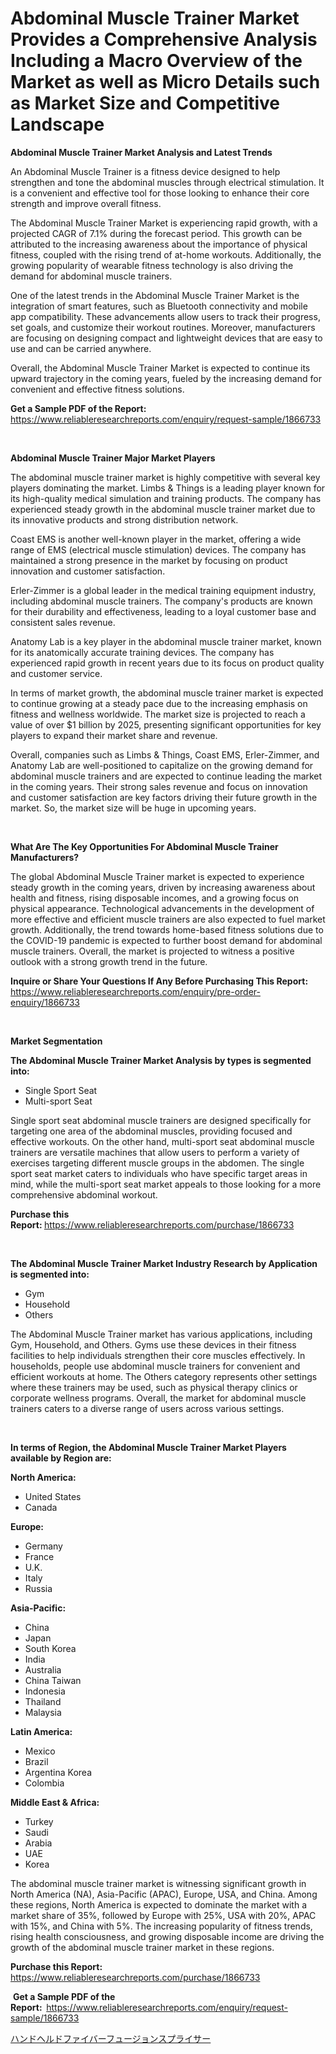 <p><h1>Abdominal Muscle Trainer Market Provides a Comprehensive Analysis Including a Macro Overview of the Market as well as Micro Details such as Market Size and Competitive Landscape</h1></p><p><strong>Abdominal Muscle Trainer Market Analysis and Latest Trends</strong></p>
<p><p>An Abdominal Muscle Trainer is a fitness device designed to help strengthen and tone the abdominal muscles through electrical stimulation. It is a convenient and effective tool for those looking to enhance their core strength and improve overall fitness.</p><p>The Abdominal Muscle Trainer Market is experiencing rapid growth, with a projected CAGR of 7.1% during the forecast period. This growth can be attributed to the increasing awareness about the importance of physical fitness, coupled with the rising trend of at-home workouts. Additionally, the growing popularity of wearable fitness technology is also driving the demand for abdominal muscle trainers.</p><p>One of the latest trends in the Abdominal Muscle Trainer Market is the integration of smart features, such as Bluetooth connectivity and mobile app compatibility. These advancements allow users to track their progress, set goals, and customize their workout routines. Moreover, manufacturers are focusing on designing compact and lightweight devices that are easy to use and can be carried anywhere.</p><p>Overall, the Abdominal Muscle Trainer Market is expected to continue its upward trajectory in the coming years, fueled by the increasing demand for convenient and effective fitness solutions.</p></p>
<p><strong>Get a Sample PDF of the Report:&nbsp;</strong> <a href="https://www.reliableresearchreports.com/enquiry/request-sample/1866733">https://www.reliableresearchreports.com/enquiry/request-sample/1866733</a></p>
<p>&nbsp;</p>
<p><strong>Abdominal Muscle Trainer Major Market Players</strong></p>
<p><p>The abdominal muscle trainer market is highly competitive with several key players dominating the market. Limbs & Things is a leading player known for its high-quality medical simulation and training products. The company has experienced steady growth in the abdominal muscle trainer market due to its innovative products and strong distribution network.</p><p>Coast EMS is another well-known player in the market, offering a wide range of EMS (electrical muscle stimulation) devices. The company has maintained a strong presence in the market by focusing on product innovation and customer satisfaction.</p><p>Erler-Zimmer is a global leader in the medical training equipment industry, including abdominal muscle trainers. The company's products are known for their durability and effectiveness, leading to a loyal customer base and consistent sales revenue.</p><p>Anatomy Lab is a key player in the abdominal muscle trainer market, known for its anatomically accurate training devices. The company has experienced rapid growth in recent years due to its focus on product quality and customer service.</p><p>In terms of market growth, the abdominal muscle trainer market is expected to continue growing at a steady pace due to the increasing emphasis on fitness and wellness worldwide. The market size is projected to reach a value of over $1 billion by 2025, presenting significant opportunities for key players to expand their market share and revenue.</p><p>Overall, companies such as Limbs & Things, Coast EMS, Erler-Zimmer, and Anatomy Lab are well-positioned to capitalize on the growing demand for abdominal muscle trainers and are expected to continue leading the market in the coming years. Their strong sales revenue and focus on innovation and customer satisfaction are key factors driving their future growth in the market.  So, the market size will be huge in upcoming years.</p></p>
<p>&nbsp;</p>
<p><strong>What Are The Key Opportunities For Abdominal Muscle Trainer Manufacturers?</strong></p>
<p><p>The global Abdominal Muscle Trainer market is expected to experience steady growth in the coming years, driven by increasing awareness about health and fitness, rising disposable incomes, and a growing focus on physical appearance. Technological advancements in the development of more effective and efficient muscle trainers are also expected to fuel market growth. Additionally, the trend towards home-based fitness solutions due to the COVID-19 pandemic is expected to further boost demand for abdominal muscle trainers. Overall, the market is projected to witness a positive outlook with a strong growth trend in the future.</p></p>
<p><strong>Inquire or Share Your Questions If Any Before Purchasing This Report:</strong> <a href="https://www.reliableresearchreports.com/enquiry/pre-order-enquiry/1866733">https://www.reliableresearchreports.com/enquiry/pre-order-enquiry/1866733</a></p>
<p>&nbsp;</p>
<p><strong>Market Segmentation</strong></p>
<p><strong>The Abdominal Muscle Trainer Market Analysis by types is segmented into:</strong></p>
<p><ul><li>Single Sport Seat</li><li>Multi-sport Seat</li></ul></p>
<p><p>Single sport seat abdominal muscle trainers are designed specifically for targeting one area of the abdominal muscles, providing focused and effective workouts. On the other hand, multi-sport seat abdominal muscle trainers are versatile machines that allow users to perform a variety of exercises targeting different muscle groups in the abdomen. The single sport seat market caters to individuals who have specific target areas in mind, while the multi-sport seat market appeals to those looking for a more comprehensive abdominal workout.</p></p>
<p><strong>Purchase this Report:&nbsp;</strong><a href="https://www.reliableresearchreports.com/purchase/1866733">https://www.reliableresearchreports.com/purchase/1866733</a></p>
<p>&nbsp;</p>
<p><strong>The Abdominal Muscle Trainer Market Industry Research by Application is segmented into:</strong></p>
<p><ul><li>Gym</li><li>Household</li><li>Others</li></ul></p>
<p><p>The Abdominal Muscle Trainer market has various applications, including Gym, Household, and Others. Gyms use these devices in their fitness facilities to help individuals strengthen their core muscles effectively. In households, people use abdominal muscle trainers for convenient and efficient workouts at home. The Others category represents other settings where these trainers may be used, such as physical therapy clinics or corporate wellness programs. Overall, the market for abdominal muscle trainers caters to a diverse range of users across various settings.</p></p>
<p>&nbsp;</p>
<p><strong>In terms of Region, the Abdominal Muscle Trainer Market Players available by Region are:</strong></p>
<p>
    <p> <strong> North America: </strong>
        <ul>
            <li>United States</li>
            <li>Canada</li>
        </ul>
        </p> 
    <p> <strong> Europe: </strong>
        <ul>
            <li>Germany</li>
            <li>France</li>
            <li>U.K.</li>
            <li>Italy</li>
            <li>Russia</li>
        </ul>
        </p> 
    <p> <strong> Asia-Pacific: </strong>
        <ul>
            <li>China</li>
            <li>Japan</li>
            <li>South Korea</li>
            <li>India</li>
            <li>Australia</li>
            <li>China Taiwan</li>
            <li>Indonesia</li>
            <li>Thailand</li>
            <li>Malaysia</li>
        </ul>
        </p> 
    <p> <strong> Latin America: </strong>
        <ul>
            <li>Mexico</li>
            <li>Brazil</li>
            <li>Argentina Korea</li>
            <li>Colombia</li>
        </ul>
        </p> 
    <p> <strong> Middle East & Africa: </strong>
        <ul>
            <li>Turkey</li>
            <li>Saudi</li>
            <li>Arabia</li>
            <li>UAE</li>
            <li>Korea</li>
        </ul>
    </p>
    </p>
<p><p>The abdominal muscle trainer market is witnessing significant growth in North America (NA), Asia-Pacific (APAC), Europe, USA, and China. Among these regions, North America is expected to dominate the market with a market share of 35%, followed by Europe with 25%, USA with 20%, APAC with 15%, and China with 5%. The increasing popularity of fitness trends, rising health consciousness, and growing disposable income are driving the growth of the abdominal muscle trainer market in these regions.</p></p>
<p><strong>Purchase this Report: </strong><a href="https://www.reliableresearchreports.com/purchase/1866733">https://www.reliableresearchreports.com/purchase/1866733</a></p>
<p>&nbsp;<strong>Get a Sample PDF of the Report:&nbsp;&nbsp;</strong><a href="https://www.reliableresearchreports.com/enquiry/request-sample/1866733">https://www.reliableresearchreports.com/enquiry/request-sample/1866733</a></p>
<p><strong></strong></p>
<p><p><a href="https://github.com/lily-u-genius/Market-Research-Report-List-1/blob/main/92361236436.md">ハンドヘルドファイバーフュージョンスプライサー</a></p></p>